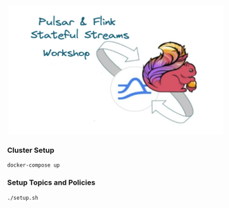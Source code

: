 <p align="center">
    <img src="images/logo.png" width="500" height="300">
</p>

### Cluster Setup
```shell
docker-compose up
```

### Setup Topics and Policies
```shell
./setup.sh
```